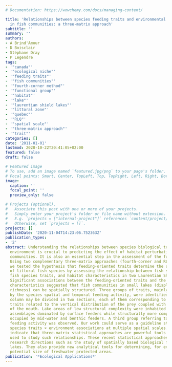 ```yaml
---
# Documentation: https://wowchemy.com/docs/managing-content/

title: 'Relationships between species feeding traits and environmental conditions
  in fish communities: a three-matrix approach'
subtitle: ''
summary: ''
authors:
- A Brind'Amour
- D Boisclair
- Stéphane Dray
- P Legendre
tags:
- '"canada"'
- '"ecological niche"'
- '"feeding traits"'
- '"fish communities"'
- '"fourth-corner method"'
- '"functional group"'
- '"habitat"'
- '"lake"'
- '"laurentian shield lakes"'
- '"littoral zone"'
- '"quebec"'
- '"RLQ"'
- '"spatial scale"'
- '"three-matrix approach"'
- '"trait"'
categories: []
date: '2011-01-01'
lastmod: 2020-10-22T20:41:05+02:00
featured: false
draft: false

# Featured image
# To use, add an image named `featured.jpg/png` to your page's folder.
# Focal points: Smart, Center, TopLeft, Top, TopRight, Left, Right, BottomLeft, Bottom, BottomRight.
image:
  caption: ''
  focal_point: ''
  preview_only: false

# Projects (optional).
#   Associate this post with one or more of your projects.
#   Simply enter your project's folder or file name without extension.
#   E.g. `projects = ["internal-project"]` references `content/project/deep-learning/index.md`.
#   Otherwise, set `projects = []`.
projects: []
publishDate: '2020-11-04T14:23:06.752363Z'
publication_types:
- '2'
abstract: Understanding the relationships between species biological traits and the
  environment is crucial to predicting the effect of habitat perturbations on fish
  communities. It is also an essential step in the assessment of the functional diversity.
  Using two complementary three-matrix approaches (fourth-corner and RLQ analyses),
  we tested the hypothesis that feeding-oriented traits determine the spatial distributions
  of littoral fish species by assessing the relationship between fish spatial distributions,
  fish species traits, and habitat characteristics in two Laurentian Shield lakes.
  Significant associations between the feeding-oriented traits and the environmental
  characteristics suggested that fish communities in small lakes (displaying low species
  richness) can be spatially structured. Three groups of traits, mainly categorized
  by the species spatial and temporal feeding activity, were identified. The water
  column may be divided in two sections, each of them corresponding to a group of
  traits related to the vertical distribution of the prey coupled with the position
  of the mouth. Lake areas of low structural complexity were inhabited by functional
  assemblages dominated by surface feeders while structurally more complex areas were
  occupied by mid-water and benthic feeders. A third group referring to the time of
  feeding activity was observed. Our work could serve as a guideline study to evaluate
  species traits × environment associations at multiple spatial scales. Our results
  indicate that three-matrix statistical approaches are powerful tools that can be
  used to study such relationships. These recent statistical approaches open up new
  research directions such as the study of spatially based biological functions in
  lakes. They also provide new analytical tools for determining, for example, the
  potential size of freshwater protected areas.
publication: '*Ecological Applications*'
---
```

